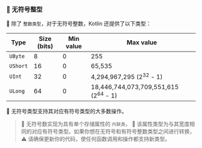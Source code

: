 ### 🔢 无符号整型

🧮 除了 `整数类型`，对于无符号整数，Kotlin 还提供了以下类型：

| Type     | Size (bits) | Min value | Max value                                       |
|----------|-------------|-----------|-------------------------------------------------|
| `UByte`  | 8           | 0         | 255                                             |
| `UShort` | 16          | 0         | 65,535                                          |
| `UInt`   | 32          | 0         | 4,294,967,295 (2<sup>32</sup> - 1)              |
| `ULong`  | 64          | 0         | 18,446,744,073,709,551,615 (2<sup>64</sup> - 1) |


🔄 无符号类型支持其对应有符号类型的大多数操作。

> 🧩 无符号数实现为具有单个存储属性的 `内联类`，
> 🔄 该属性类型为与其宽度相同的对应有符号类型。如果你想在无符号和有符号整数类型之间进行转换，
> ⚠️ 请确保更新你的代码，使任何函数调用和操作都支持新类型。
